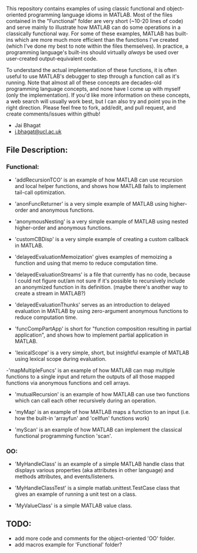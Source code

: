 This repository contains examples of using classic functional and object-oriented programming language idioms in MATLAB. Most of the files contained in the "Functional" folder are very short (~10-20 lines of code) and serve mainly to illustrate how MATLAB can do some operations in a classically functional way. For some of these examples, MATLAB has built-ins which are more much more efficient than the functions I've created (which I've done my best to note within the files themselves). In practice, a programming language's built-ins should virtually *always* be used over user-created output-equivalent code. 

To understand the actual implementation of these functions, it is often useful to use MATLAB's debugger to step through a function call as it's running. Note that almost all of these concepts are decades-old programming language concepts, and none have I come up with myself (only the implementation). If you'd like more information on these concepts, a web search will usually work best, but I can also try and point you in the right direction. Please feel free to fork, add/edit, and pull request, and create comments/issues within github!

- Jai Bhagat
- j.bhagat@ucl.ac.uk  

## File Description:

### Functional:

- 'addRecursionTCO' is an example of how MATLAB can use recursion and local helper functions, and shows how MATLAB fails to implement tail-call optimization.

- 'anonFuncReturner' is a very simple example of MATLAB using higher-order and anonymous functions.

- 'anonymousNesting' is a very simple example of MATLAB using nested higher-order and anonymous functions.

- 'customCBDisp' is a very simple example of creating a custom callback in MATLAB.

- 'delayedEvaluationMemoization' gives examples of memoizing a function and using that memo to reduce computation time.

- 'delayedEvaluationStreams' is a file that currently has no code, because I could not figure out/am not sure if it's possible to recursively include an anonymized function in its definition. (maybe there's another way to create a stream in MATLAB?)

- 'delayedEvaluationThunks' serves as an introduction to delayed evaluation in MATLAB by using zero-argument anonymous functions to reduce computation time.

- 'funcCompPartApp' is short for "function composition resulting in partial application", and shows how to implement partial application in MATLAB.

- 'lexicalScope' is a very simple, short, but insightful example of MATLAB using lexical scope during evaluation.

-'mapMultipleFuncs' is an example of how MATLAB can map multiple functions to a single input and return the outputs of all those mapped functions via anonymous functions and cell arrays.

- 'mutualRecursion' is an  example of how MATLAB can use two functions which can call each other recursively during an operation.

- 'myMap' is an example of how MATLAB maps a function to an input (i.e. how the built-in 'arrayfun' and 'cellfun' functions work)

- 'myScan' is an example of how MATLAB can implement the classical functional programming function 'scan'.

### OO:

- 'MyHandleClass' is an example of a simple MATLAB handle class that displays various properties (aka attributes in other language) and methods attributes, and events/listeners.

- 'MyHandleClassTest' is a simple matlab.unittest.TestCase class that gives an example of running a unit test on a class.

- 'MyValueClass' is a simple MATLAB value class.

## TODO: 
- add more code and comments for the object-oriented 'OO' folder.
- add macros example for 'Functional' folder? 